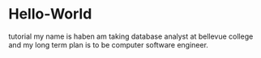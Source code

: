 # Hello-World
tutorial
my name is haben am taking database analyst at bellevue college and my long term plan is to be computer software engineer.
